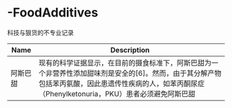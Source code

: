 # -FoodAdditives
科技与狠货的不专业记录


| Name  | Description |
| -------------------------- | ------------- |
| 阿斯巴甜  | 现有的科学证据显示，在目前的摄食标准下，阿斯巴甜为一个非营养性添加甜味剂是安全的[6]。然而，由于其分解产物包括苯丙氨酸，因此患遗传性疾病的人，如苯丙酮尿症（Phenylketonuria，PKU）患者必须避免阿斯巴甜  |
